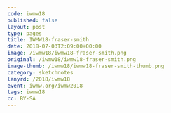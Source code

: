 ```yaml
---
code: iwmw18
published: false
layout: post
type: pages
title: IWMW18-fraser-smith
date: 2018-07-03T2:09:00+00:00
image: /iwmw18/iwmw18-fraser-smith.png
original: /iwmw18/iwmw18-fraser-smith.png
image-thumb: /iwmw18/iwmw18-fraser-smith-thumb.png
category: sketchnotes
lanyrd: /2018/iwmw18
event: iwmw.org/iwmw2018
tags: iwmw18
cc: BY-SA
---
```


